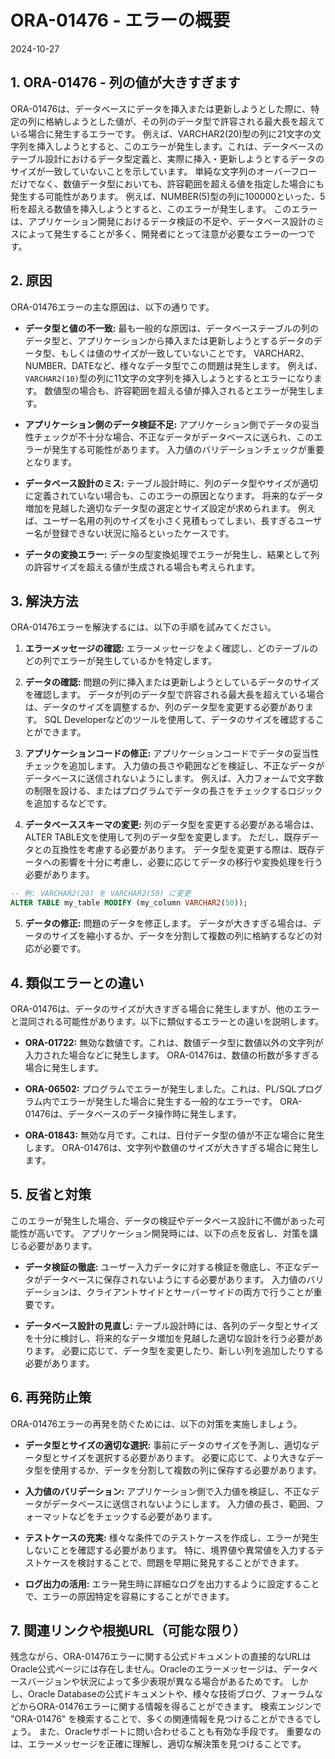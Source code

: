 # ORA-01476 - エラーの概要
2024-10-27

## 1. ORA-01476 -  列の値が大きすぎます

ORA-01476は、データベースにデータを挿入または更新しようとした際に、特定の列に格納しようとした値が、その列のデータ型で許容される最大長を超えている場合に発生するエラーです。  例えば、VARCHAR2(20)型の列に21文字の文字列を挿入しようとすると、このエラーが発生します。これは、データベースのテーブル設計におけるデータ型定義と、実際に挿入・更新しようとするデータのサイズが一致していないことを示しています。  単純な文字列のオーバーフローだけでなく、数値データ型においても、許容範囲を超える値を指定した場合にも発生する可能性があります。  例えば、NUMBER(5)型の列に100000といった、5桁を超える数値を挿入しようとすると、このエラーが発生します。 このエラーは、アプリケーション開発におけるデータ検証の不足や、データベース設計のミスによって発生することが多く、開発者にとって注意が必要なエラーの一つです。


## 2. 原因

ORA-01476エラーの主な原因は、以下の通りです。

* **データ型と値の不一致:**  最も一般的な原因は、データベーステーブルの列のデータ型と、アプリケーションから挿入または更新しようとするデータのデータ型、もしくは値のサイズが一致していないことです。 VARCHAR2、NUMBER、DATEなど、様々なデータ型でこの問題は発生します。  例えば、`VARCHAR2(10)`型の列に11文字の文字列を挿入しようとするとエラーになります。  数値型の場合も、許容範囲を超える値が挿入されるとエラーが発生します。

* **アプリケーション側のデータ検証不足:** アプリケーション側でデータの妥当性チェックが不十分な場合、不正なデータがデータベースに送られ、このエラーが発生する可能性があります。 入力値のバリデーションチェックが重要となります。

* **データベース設計のミス:** テーブル設計時に、列のデータ型やサイズが適切に定義されていない場合も、このエラーの原因となります。  将来的なデータ増加を見越した適切なデータ型の選定とサイズ設定が求められます。  例えば、ユーザー名用の列のサイズを小さく見積もってしまい、長すぎるユーザー名が登録できない状況に陥るといったケースです。

* **データの変換エラー:** データの型変換処理でエラーが発生し、結果として列の許容サイズを超える値が生成される場合も考えられます。


## 3. 解決方法

ORA-01476エラーを解決するには、以下の手順を試みてください。

1. **エラーメッセージの確認:**  エラーメッセージをよく確認し、どのテーブルのどの列でエラーが発生しているかを特定します。

2. **データの確認:** 問題の列に挿入または更新しようとしているデータのサイズを確認します。  データが列のデータ型で許容される最大長を超えている場合は、データのサイズを調整するか、列のデータ型を変更する必要があります。  SQL Developerなどのツールを使用して、データのサイズを確認することができます。

3. **アプリケーションコードの修正:** アプリケーションコードでデータの妥当性チェックを追加します。  入力値の長さや範囲などを検証し、不正なデータがデータベースに送信されないようにします。 例えば、入力フォームで文字数の制限を設ける、またはプログラムでデータの長さをチェックするロジックを追加するなどです。

4. **データベーススキーマの変更:** 列のデータ型を変更する必要がある場合は、ALTER TABLE文を使用して列のデータ型を変更します。 ただし、既存データとの互換性を考慮する必要があります。  データ型を変更する際は、既存データへの影響を十分に考慮し、必要に応じてデータの移行や変換処理を行う必要があります。

```sql
-- 例: VARCHAR2(20) を VARCHAR2(50) に変更
ALTER TABLE my_table MODIFY (my_column VARCHAR2(50));
```

5. **データの修正:** 問題のデータを修正します。  データが大きすぎる場合は、データのサイズを縮小するか、データを分割して複数の列に格納するなどの対応が必要です。


## 4. 類似エラーとの違い

ORA-01476は、データのサイズが大きすぎる場合に発生しますが、他のエラーと混同される可能性があります。以下に類似するエラーとの違いを説明します。

* **ORA-01722:** 無効な数値です。これは、数値データ型に数値以外の文字列が入力された場合などに発生します。  ORA-01476は、数値の桁数が多すぎる場合に発生します。

* **ORA-06502:** プログラムでエラーが発生しました。これは、PL/SQLプログラム内でエラーが発生した場合に発生する一般的なエラーです。 ORA-01476は、データベースのデータ操作時に発生します。

* **ORA-01843:** 無効な月です。これは、日付データ型の値が不正な場合に発生します。  ORA-01476は、文字列や数値のサイズが大きすぎる場合に発生します。


## 5. 反省と対策

このエラーが発生した場合、データの検証やデータベース設計に不備があった可能性が高いです。  アプリケーション開発時には、以下の点を反省し、対策を講じる必要があります。

* **データ検証の徹底:**  ユーザー入力データに対する検証を徹底し、不正なデータがデータベースに保存されないようにする必要があります。  入力値のバリデーションは、クライアントサイドとサーバーサイドの両方で行うことが重要です。

* **データベース設計の見直し:**  テーブル設計時には、各列のデータ型とサイズを十分に検討し、将来的なデータ増加を見越した適切な設計を行う必要があります。  必要に応じて、データ型を変更したり、新しい列を追加したりする必要があります。


## 6. 再発防止策

ORA-01476エラーの再発を防ぐためには、以下の対策を実施しましょう。

* **データ型とサイズの適切な選択:**  事前にデータのサイズを予測し、適切なデータ型とサイズを選択する必要があります。  必要に応じて、より大きなデータ型を使用するか、データを分割して複数の列に保存する必要があります。

* **入力値のバリデーション:** アプリケーション側で入力値を検証し、不正なデータがデータベースに送信されないようにします。  入力値の長さ、範囲、フォーマットなどをチェックする必要があります。

* **テストケースの充実:**  様々な条件でのテストケースを作成し、エラーが発生しないことを確認する必要があります。 特に、境界値や異常値を入力するテストケースを検討することで、問題を早期に発見することができます。

* **ログ出力の活用:**  エラー発生時に詳細なログを出力するように設定することで、エラーの原因特定を容易にすることができます。


## 7. 関連リンクや根拠URL（可能な限り）

残念ながら、ORA-01476エラーに関する公式ドキュメントの直接的なURLはOracle公式ページには存在しません。Oracleのエラーメッセージは、データベースバージョンや状況によって多少表現が異なる場合があるためです。  しかし、Oracle Databaseの公式ドキュメントや、様々な技術ブログ、フォーラムなどからORA-01476エラーに関する情報を得ることができます。  検索エンジンで "ORA-01476" を検索することで、多くの関連情報を見つけることができるでしょう。  また、Oracleサポートに問い合わせることも有効な手段です。  重要なのは、エラーメッセージを正確に理解し、適切な解決策を見つけることです。